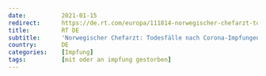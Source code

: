 ```yaml
---
date:          2021-01-15
redirect:      https://de.rt.com/europa/111814-norwegischer-chefarzt-todesfaelle-nach-corona-impfungen/
title:         RT DE
subtitle:      'Norwegischer Chefarzt: Todesfälle nach Corona-Impfungen können nicht ausgeschlossen werden'
country:       DE
categories:    [Impfung]
tags:          [mit oder an impfung gestorben]
---
```

